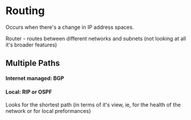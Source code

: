 
# Routing

Occurs when there's a change in IP address spaces.

Router - routes between different networks and subnets (not looking at all it's broader features)

## Multiple Paths

#### Internet managed: BGP

#### Local: RIP or OSPF

Looks for the shortest path (in terms of it's view, ie, for the health of the network or for local preformances)